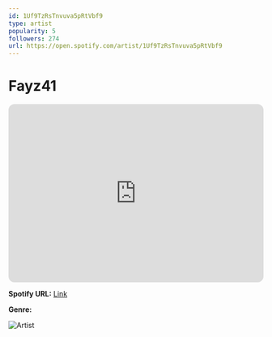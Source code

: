 ```yaml
---
id: 1Uf9TzRsTnvuva5pRtVbf9
type: artist
popularity: 5
followers: 274
url: https://open.spotify.com/artist/1Uf9TzRsTnvuva5pRtVbf9
---
```

# Fayz41

<iframe style="border-radius:12px" src="https://open.spotify.com/embed/artist/1Uf9TzRsTnvuva5pRtVbf9" width="100%" height="352" frameBorder="0" allowfullscreen="" allow="autoplay; clipboard-write; encrypted-media; fullscreen; picture-in-picture" loading="lazy"></iframe>

**Spotify URL:** [Link](https://open.spotify.com/artist/1Uf9TzRsTnvuva5pRtVbf9)

**Genre:** 

![Artist](https://i.scdn.co/image/ab6761610000e5eb6e5c236cdf10eb71503e4b62)
